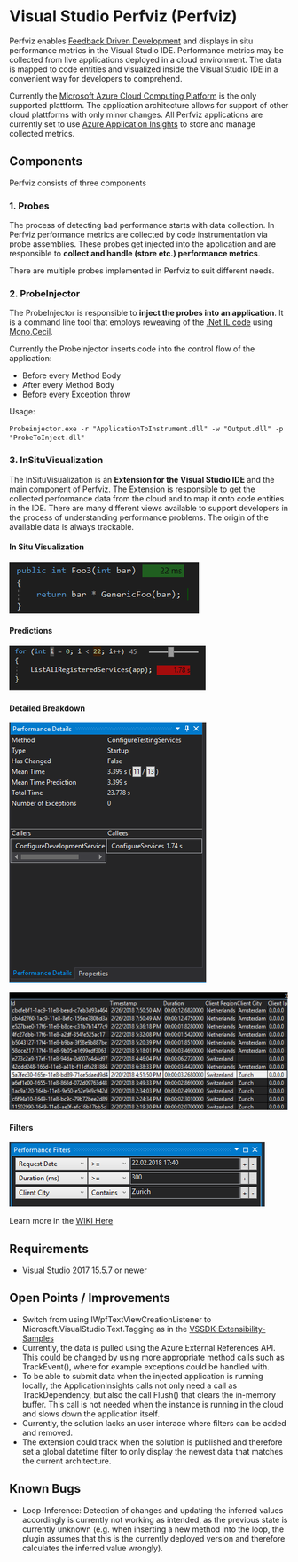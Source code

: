 # Visual Studio Perfviz (Perfviz)

Perfviz enables [Feedback Driven Development](http://cloudwave-fp7.eu/content/feedback-driven-development) and displays in situ performance metrics in the Visual Studio IDE. Performance metrics may be collected from live applications deployed in a cloud environment. The data is mapped to code entities and visualized inside the Visual Studio IDE in a convenient way for developers to comprehend.

Currently the [Microsoft Azure Cloud Computing Platform](https://azure.microsoft.com/) is the only supported plattform. The application architecture allows for support of other cloud plattforms with only minor changes. All Perfviz applications are currently set to use [Azure Application Insights](https://azure.microsoft.com/en-us/services/application-insights/) to store and manage collected metrics.

## Components
Perfviz consists of three components

### 1. Probes
The process of detecting bad performance starts with data collection. In Perfviz performance metrics are collected by code instrumentation via probe assemblies. These probes get injected into the application and are responsible to **collect and handle (store etc.) performance metrics**.

There are multiple probes implemented in Perfviz to suit different needs.

### 2. ProbeInjector
The ProbeInjector is responsible to **inject the probes into an application**. It is a command line tool that employs reweaving of the [.Net IL code](https://en.wikipedia.org/wiki/Common_Intermediate_Language) using [Mono.Cecil](http://www.mono-project.com/docs/tools+libraries/libraries/Mono.Cecil/).

Currently the ProbeInjector inserts code into the control flow of the application:
* Before every Method Body
* After every Method Body
* Before every Exception throw

Usage:

```
Probeinjector.exe -r "ApplicationToInstrument.dll" -w "Output.dll" -p "ProbeToInject.dll"
```


### 3. InSituVisualization
The InSituVisualization is an **Extension for the Visual Studio IDE** and the main component of Perfviz. The Extension is responsible to get the collected performance data from the cloud and to map it onto code entities in the IDE. There are many different views available to support developers in the process of understanding performance problems. The origin of the available data is always trackable.

#### In Situ Visualization
![In Situ Visualization](https://github.com/sealuzh/visual-studio-perfviz/blob/master/Screenshots/InSituVisualization.PNG?raw=true)

#### Predictions
![Loop Predictions](https://github.com/sealuzh/visual-studio-perfviz/blob/master/Screenshots/LoopPrediction.PNG)

#### Detailed Breakdown
![Details](https://github.com/sealuzh/visual-studio-perfviz/blob/master/Screenshots/PerformanceDetails.PNG)

![Recorded Telemetry](https://github.com/sealuzh/visual-studio-perfviz/blob/master/Screenshots/RecordedTelemetry.PNG)

#### Filters
![Filters](https://github.com/sealuzh/visual-studio-perfviz/blob/master/Screenshots/PerformanceFilters.PNG)

Learn more in the [WIKI Here](../../wiki/Home)



## Requirements

* Visual Studio 2017 15.5.7 or newer

## Open Points / Improvements

* Switch from using IWpfTextViewCreationListener to Microsoft.VisualStudio.Text.Tagging as in the [VSSDK-Extensibility-Samples](https://github.com/Microsoft/VSSDK-Extensibility-Samples/tree/master/Intra-text_Adornment)
* Currently, the data is pulled using the Azure External References API. This could be changed by using more appropriate method calls such as TrackEvent(), where for example exceptions could be handled with.
* To be able to submit data when the injected application is running locally, the ApplicationInsights calls not only need a call as TrackDependency, but also the call Flush() that clears the in-memory buffer. This call is not needed when the instance is running in the cloud and slows down the application itself.
* Currently, the solution lacks an user interace where filters can be added and removed.
* The extension could track when the solution is published and therefore set a global datetime filter to only display the newest data that matches the current architecture.

## Known Bugs

* Loop-Inference: Detection of changes and updating the inferred values accordingly is currently not working as intended, as the previous state is currently unknown (e.g. when inserting a new method into the loop, the plugin assumes that this is the currently deployed version and therefore calculates the inferred value wrongly).